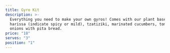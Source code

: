 ```yaml
---
title: Gyro Kit
description: >-
  Everything you need to make your own gyros! Comes with our plant based gyro,
  harissa (indicate spicy or mild), tzatiziki, marinated cucumbers, tomatoes and
  onions with pita bread.
price: "18"
serves: "3"
position: "1"
---
```

